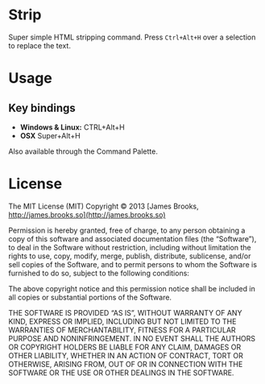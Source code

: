 # Strip
Super simple HTML stripping command. Press `Ctrl+Alt+H` over a selection to replace the text.

# Usage

## Key bindings
- **Windows & Linux:** CTRL+Alt+H
- **OSX** Super+Alt+H

Also available through the Command Palette.

# License
The MIT License (MIT)
Copyright © 2013 [James Brooks, http://james.brooks.so](http://james.brooks.so)

Permission is hereby granted, free of charge, to any person obtaining a copy of this software and associated documentation files (the “Software”), to deal in the Software without restriction, including without limitation the rights to use, copy, modify, merge, publish, distribute, sublicense, and/or sell copies of the Software, and to permit persons to whom the Software is furnished to do so, subject to the following conditions:

The above copyright notice and this permission notice shall be included in all copies or substantial portions of the Software.

THE SOFTWARE IS PROVIDED “AS IS”, WITHOUT WARRANTY OF ANY KIND, EXPRESS OR IMPLIED, INCLUDING BUT NOT LIMITED TO THE WARRANTIES OF MERCHANTABILITY, FITNESS FOR A PARTICULAR PURPOSE AND NONINFRINGEMENT. IN NO EVENT SHALL THE AUTHORS OR COPYRIGHT HOLDERS BE LIABLE FOR ANY CLAIM, DAMAGES OR OTHER LIABILITY, WHETHER IN AN ACTION OF CONTRACT, TORT OR OTHERWISE, ARISING FROM, OUT OF OR IN CONNECTION WITH THE SOFTWARE OR THE USE OR OTHER DEALINGS IN THE SOFTWARE.